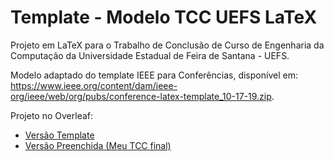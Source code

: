 # Template - Modelo TCC UEFS LaTeX
Projeto em LaTeX para o Trabalho de Conclusão de Curso de Engenharia da Computação da Universidade Estadual de Feira de Santana - UEFS. 

Modelo adaptado do template IEEE para Conferências, disponível em: https://www.ieee.org/content/dam/ieee-org/ieee/web/org/pubs/conference-latex-template_10-17-19.zip.

Projeto no Overleaf:
* [Versão Template](https://pt.overleaf.com/read/vdxbkrcpsjct)
* [Versão Preenchida (Meu TCC final)](https://pt.overleaf.com/read/pbvgqsfjjrxz)
